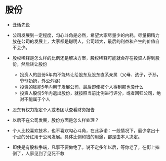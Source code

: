 # 股份

* 丑话先说

* 公司发展到一定程度，勾心斗角是必然，希望大家尽量少的内耗。尽量把精力放在公司的发展上，大家都是聪明人，公司越大，最后的利益和产生的价值自不会少。

* 股权稀释是怎么样的比例还是解决方案，股权稀释可能就会存在投资人得到股份，然后转让股份
    * 投资人的股份5年内不能转让给股东及股东直系亲属（父母、孩子，子孙，爷爷奶奶，外公外婆）
    * 投资的钱能5年内用于发展公司，最后即使被个人得到那也没什么
    * 投资人股份5年内退出股份，就按照当前比例进行评分，或者回归公司，绝对不能属于个人

* 股东有权力指定个人或者团队查看财务报告

* 以后不在公司发展，股份方面是怎么样处理？

* 个人比较喜欢技术，也不喜欢勾心斗角，在此承诺：一般情况下，最少拿出十个点的分红用于公司发展。具体比例和钱的用途，都是由本人决定。

* 即使是有股权争端，凡事不要做绝了。说不定多年以后，等你老了，在街上摔倒了，人家见到了见死不救


